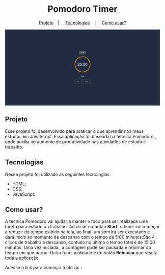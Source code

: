<h1 align='center'>
    <strong>Pomodoro Timer </strong>
</h1>

<p align='center'>
    <a href="#" style="margin: 15px">Projeto</a>|
    <a href="#"style="margin: 15px">Tecnologias</a>|
    <a href="#"style="margin: 15px">Como usar? </a> 
</p>

<img src="./assets/img/PomodoroTimer-cover.jpg" alt="Banner do Projeto Pomodoro Timer" />

<br />

## Projeto

Esse projeto foi desenvolvido para praticar o que aprendir nos meus estudos em JavaScript. Essa aplicação foi baseada na técnica Pomodoro , onde auxilia no aumento de produtividade nas atividades de estudo e trabalho. 


## Tecnologias

Nesse projeto foi utilizado as seguintes tecnologias:

* HTML;
* CSS;
* JavaScript.

## Como usar?

A técnica Pomodoro vai ajudar a manter o foco para  ser realizada uma tarefa para estudo ou trabalho. Ao clicar no botão <strong>Start</strong>, o timer irá começar a reduzir do tempo exibido na tela, ao final ,um som irá ser executado e dará início ao momento de descanso com o tempo de 5:00 minutos.São 4 clicos de trabalho e descanso, contudo no último o tempo total é de 15:00 minutos. Uma vez iniciada , a contagem pode ser pausada e retornar do tempo em que parou. Outra funcionalidade é do botão <strong>Reiniciar</strong> que reseta toda a aplicação.

 Acesse o link para começar a utilizar : 

